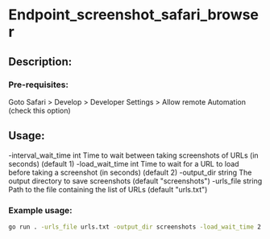 # Endpoint_screenshot_safari_browser

## Description:

### Pre-requisites:

Goto Safari > Develop > Developer Settings > Allow remote Automation (check this option)

## Usage:

-interval_wait_time int
Time to wait between taking screenshots of URLs (in seconds) (default 1)
-load_wait_time int
Time to wait for a URL to load before taking a screenshot (in seconds) (default 2)
-output_dir string
The output directory to save screenshots (default "screenshots")
-urls_file string
Path to the file containing the list of URLs (default "urls.txt")

### Example usage:

```bash
go run . -urls_file urls.txt -output_dir screenshots -load_wait_time 2 -interval_wait_time 1
```
